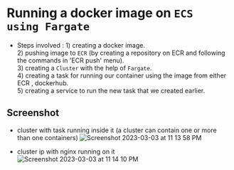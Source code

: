# Running a docker image on `ECS using Fargate`

- Steps involved :
                   1) creating a docker image.  
                   2) pushing image to `ECR` (by creating a repository on ECR and following the commands in 'ECR push' menu).  
                   3) creating a `Cluster` with the help of `Fargate`.  
                   4) creating a task for running our container using the image from either ECR , dockerhub.  
                   5) creating a service to run the new task that we created earlier. 
                   
                   
## Screenshot

- cluster with task running inside it (a cluster can contain one or more than one containers)
![Screenshot 2023-03-03 at 11 13 58 PM](https://user-images.githubusercontent.com/101057601/222793437-0d3d57ce-d095-41ee-ac89-80eddf537fc4.png)

- cluster ip with nginx running on it
![Screenshot 2023-03-03 at 11 14 10 PM](https://user-images.githubusercontent.com/101057601/222793594-f1d68e1e-bae8-4612-8cc2-0e985c45fc8b.png)
